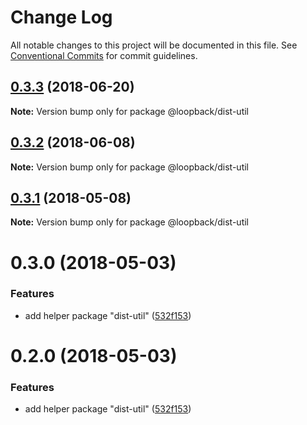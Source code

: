 # Change Log

All notable changes to this project will be documented in this file.
See [Conventional Commits](https://conventionalcommits.org) for commit guidelines.

<a name="0.3.3"></a>
## [0.3.3](https://github.com/strongloop/loopback-next/compare/@loopback/dist-util@0.3.2...@loopback/dist-util@0.3.3) (2018-06-20)




**Note:** Version bump only for package @loopback/dist-util

<a name="0.3.2"></a>
## [0.3.2](https://github.com/strongloop/loopback-next/compare/@loopback/dist-util@0.3.1...@loopback/dist-util@0.3.2) (2018-06-08)




**Note:** Version bump only for package @loopback/dist-util

<a name="0.3.1"></a>
## [0.3.1](https://github.com/strongloop/loopback-next/compare/@loopback/dist-util@0.3.0...@loopback/dist-util@0.3.1) (2018-05-08)




**Note:** Version bump only for package @loopback/dist-util

<a name="0.3.0"></a>
# 0.3.0 (2018-05-03)


### Features

* add helper package "dist-util" ([532f153](https://github.com/strongloop/loopback-next/commit/532f153))




<a name="0.2.0"></a>
# 0.2.0 (2018-05-03)


### Features

* add helper package "dist-util" ([532f153](https://github.com/strongloop/loopback-next/commit/532f153))

